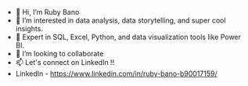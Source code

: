 - 👋 Hi, I’m Ruby Bano
- 👀 I’m interested in data analysis, data storytelling, and super cool insights.
- 🌱 Expert in SQL, Excel, Python, and data visualization tools like Power BI.
- 💞️ I’m looking to collaborate
- 📫 Let's connect on LinkedIn !!
- LinkedIn - https://www.linkedin.com/in/ruby-bano-b90017159/

<!---
rubybano123/rubybano123 is a ✨ special ✨ repository.
--->

